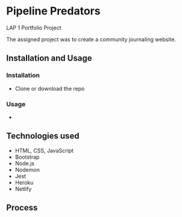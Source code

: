 # Pipeline Predators
LAP 1 Portfolio Project

The assigned project was to create a community journaling website. 

## Installation and Usage

### Installation

- Clone or download the repo 

### Usage

- 

## Technologies used

- HTML, CSS, JavaScript
- Bootstrap 
- Node.js
- Nodemon
- Jest
- Heroku 
- Netlify

## Process

